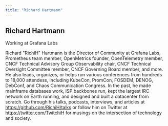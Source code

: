 ```yaml
---
title: "Richard Hartmann"
---
```

## Richard Hartmann

Working at Grafana Labs

Richard "RichiH" Hartmann is the Director of Community at Grafana Labs, Prometheus team member, OpenMetrics founder, OpenTelemetry member, CNCF Technical Advisory Group Observability chair, CNCF Technical Oversight Committee member, CNCF Governing Board member, and more. He also leads, organizes, or helps run various conferences from hundreds to 18,000 attendess, including KubeCon, PromCon, FOSDEM, DENOG, DebConf, and Chaos Communication Congress. In the past, he made mainframe databases work, ISP backbones run, kept the largest IRC network on Earth running, and designed and built a datacenter from scratch. Go through his talks, podcasts, interviews, and articles at https://github.com/RichiH/talks or follow him on Twitter at https://twitter.com/TwitchiH for musings on the intersection of technology and society.
